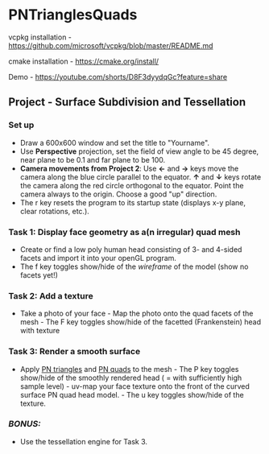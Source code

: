 # PNTrianglesQuads

vcpkg installation - https://github.com/microsoft/vcpkg/blob/master/README.md

cmake installation - https://cmake.org/install/

Demo - https://youtube.com/shorts/D8F3dyydqGc?feature=share

## Project - Surface Subdivision and Tessellation

### Set up

-   Draw a 600x600 window and set the title to "Yourname".
-   Use  **Perspective**  projection, set the field of view angle to be 45 degree, near plane to be 0.1 and far plane to be 100.
-   **Camera movements from Project 2**: Use  **←**  and  **→**  keys move the camera along the blue circle parallel to the equator.  **↑**  and  **↓**  keys rotate the camera along the red circle orthogonal to the equator. Point the camera always to the origin. Choose a good "up" direction.
-   The  r  key resets the program to its startup state (displays x-y plane, clear rotations, etc.).

### Task 1: Display face geometry as a(n irregular) quad mesh

-   Create or find a low poly human head consisting of 3- and 4-sided facets and import it into your openGL program.
-   The  f  key toggles show/hide of the  _wireframe_ of the model (show no facets yet!)
    
### Task 2: Add a texture    
   - Take a photo of your face
    -   Map the photo onto the quad facets of the mesh
    -   The  F  key toggles show/hide of the facetted (Frankenstein) head with texture
    
### Task 3: Render a smooth surface
   -   Apply  [PN triangles](https://www.cise.ufl.edu/research/SurfLab/papers/00ati.pdf) and  [PN quads](https://www.cise.ufl.edu/research/SurfLab/papers/1008PNquad.pdf) to the mesh
    -   The  P  key toggles show/hide of the smoothly rendered head ( = with sufficiently high sample level)
    -   uv-map your face texture onto the front of the curved surface PN quad head model.
    -   The  u  key toggles show/hide of the texture.
    
   ### _BONUS:_
-   Use the tessellation engine for Task 3.
